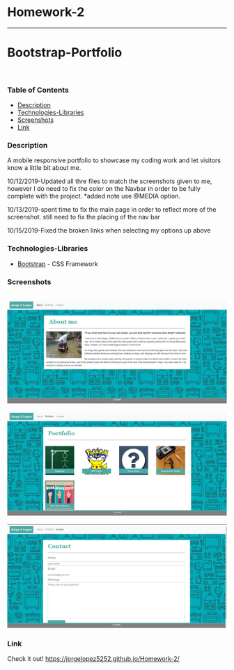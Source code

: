 # Homework-2


-----------------------------------------------
# Bootstrap-Portfolio
​
### Table of Contents
- [Description](#Description)
- [Technologies-Libraries](#Technologies-Libraries)
- [Screenshots](#Screenshots)
- [Link](#Link)
​
### Description
A mobile responsive portfolio to showcase my coding work and let visitors know a little bit about me.

10/12/2019-Updated all thre files to match the screenshots given to me, however I do need to fix the color on the Navbar in order to be fully complete with the project. *added note use @MEDIA option.

10/13/2019-spent time to fix the main page in order to reflect more of the screenshot. still need to fix the placing of the nav bar

10/15/2019-Fixed the broken links when selecting my options up above
​
### Technologies-Libraries
- [Bootstrap](https://getbootstrap.com/) - CSS Framework
​
### Screenshots
​
![Image](assets/images/Capture.png)
​
![Image](assets/images/Capture2.png)
​
![Image](assets/images/Capture3.png)
### Link
Check it out! 
https://jorgelopez5252.github.io/Homework-2/
